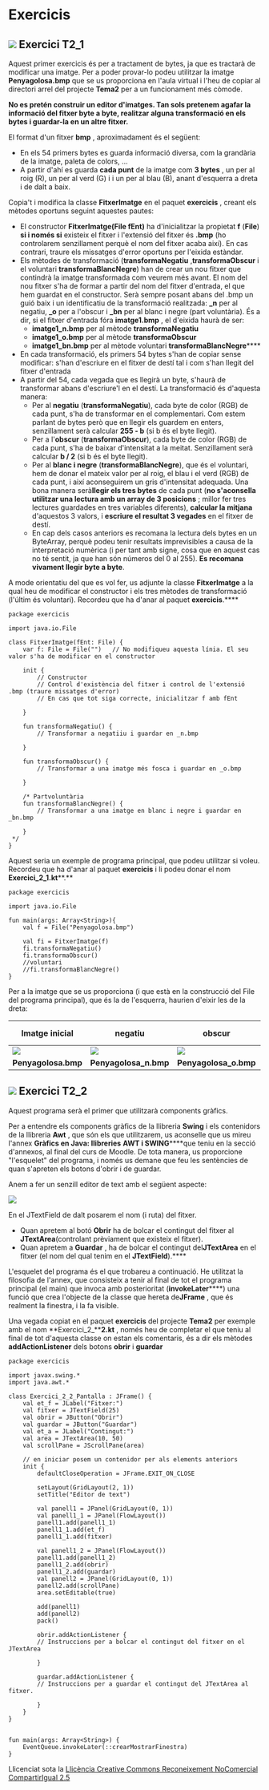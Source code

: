 # Exercicis


## ![](icon_activity.gif) Exercici T2_1

Aquest primer exercicis és per a tractament de bytes, ja que es tractarà de
modificar una imatge. Per a poder provar-lo podeu utilitzar la imatge
**Penyagolosa.bmp** que se us proporciona en l'aula virtual i l'heu de copiar
al directori arrel del projecte **Tema2** per a un funcionament més còmode.

**No es pretén construir un editor d'imatges. Tan sols pretenem agafar la
informació del fitxer byte a byte, realitzar alguna transformació en els bytes
i guardar-la en un altre fitxer.**

El format d'un fitxer **bmp** , aproximadament és el següent:

  * En els 54 primers bytes es guarda informació diversa, com la grandària de la imatge, paleta de colors, ...
  * A partir d'ahí es guarda **cada punt** de la imatge com **3 bytes** , un per al roig (R), un per al verd (G) i i un per al blau (B), anant d'esquerra a dreta i de dalt a baix.

Copia't i modifica la classe **FitxerImatge** en el paquet **exercicis** ,
creant els mètodes oportuns seguint aquestes pautes:

  * El constructor **FitxerImatge(File fEnt)** ha d'inicialitzar la propietat **f** (**File**) **si i només si** existeix el fitxer i l'extensió del fitxer és **.bmp** (ho controlarem senzillament perquè el nom del fitxer acaba així). En cas contrari, traure els missatges d'error oportuns per l'eixida estàndar.
  * Els mètodes de transformació (**transformaNegatiu** ,**transformaObscur** i el voluntari **transformaBlancNegre**) han de crear un nou fitxer que contindrà la imatge transformada com veurem més avant. El nom del nou fitxer s'ha de formar a partir del nom del fitxer d'entrada, el que hem guardat en el constructor. Serà sempre posant abans del .bmp un guió baix i un identificatiu de la transformació realitzada: **_n** per al negatiu, **_o** per a l'obscur i **_bn** per al blanc i negre (part voluntària). És a dir, si el fitxer d'entrada fóra **imatge1.bmp** , el d'eixida haurà de ser: 
    * **imatge1_n.bmp** per al mètode **transformaNegatiu**
    * **imatge1_o.bmp** per al mètode **transformaObscur**
    * **imatge1_bn.bmp** per al mètode voluntari **transformaBlancNegre******
  * En cada transformació, els primers 54 bytes s'han de copiar sense modificar: s'han d'escriure en el fitxer de destí tal i com s'han llegit del fitxer d'entrada
  * A partir del 54, cada vegada que es llegirà un byte, s'haurà de transformar abans d'escriure'l en el destí. La transformació és d'aquesta manera: 
    * Per al **negatiu** (**transformaNegatiu**), cada byte de color (RGB) de cada punt, s'ha de transformar en el complementari. Com estem parlant de bytes però que en llegir els guardem en enters, senzillament serà calcular **255 - b** (si b és el byte llegit).
    * Per a l'**obscur** (**transformaObscur**), cada byte de color (RGB) de cada punt, s'ha de baixar d'intensitat a la meitat. Senzillament serà calcular **b / 2** (si b és el byte llegit).
    * Per al **blanc i negre** (**transformaBlancNegre**), que és el voluntari, hem de donar el mateix valor per al roig, el blau i el verd (RGB) de cada punt, i així aconseguirem un gris d'intensitat adequada. Una bona manera serà**llegir els tres bytes** de cada punt (**no s'aconsella utilitzar una lectura amb un array de 3 posicions** ; millor fer tres lectures guardades en tres variables diferents), **calcular la mitjana** d'aquestos 3 valors, i **escriure el resultat 3 vegades** en el fitxer de destí.
    * En cap dels casos anteriors es recomana la lectura dels bytes en un ByteArray, perquè podeu tenir resultats imprevisibles a causa de la interpretació numèrica (i per tant amb signe, cosa que en aquest cas no té sentit, ja que han són números del 0 al 255). **Es recomana vivament llegir byte a byte**.

A mode orientatiu del que es vol fer, us adjunte la classe **FitxerImatge** a
la qual heu de modificar el constructor i els tres mètodes de transformació
(l'últim és voluntari). Recordeu que ha d'anar al paquet **exercicis**.****

    
    
    package exercicis
    
    import java.io.File
    
    class FitxerImatge(fEnt: File) {
    	var f: File = File("")   // No modifiqueu aquesta línia. El seu valor s'ha de modificar en el constructor
    
    	init {
    		// Constructor
    		// Control d'existència del fitxer i control de l'extensió .bmp (traure missatges d'error)
            // En cas que tot siga correcte, inicialitzar f amb fEnt
     
    	}
    
    	fun transformaNegatiu() {
    		// Transformar a negatiiu i guardar en _n.bmp
    
    	}
    
    	fun transformaObscur() {
    		// Transformar a una imatge més fosca i guardar en _o.bmp
    
    	}
    	
    	/* Partvoluntària
    	fun transformaBlancNegre() {
    		// Transformar a una imatge en blanc i negre i guardar en _bn.bmp
    
    	}
     */
    }

Aquest seria un exemple de programa principal, que podeu utilitzar si voleu.
Recordeu que ha d'anar al paquet **exercicis** i li podeu donar el nom
**Exercici_2_1.kt****.**

    
    
    package exercicis
    
    import java.io.File
    
    fun main(args: Array<String>){
    	val f = File("Penyagolosa.bmp")
    	
    	val fi = FitxerImatge(f)
    	fi.transformaNegatiu()
    	fi.transformaObscur()
    	//voluntari
    	//fi.transformaBlancNegre()
    }

  
  

Per a la imatge que se us proporciona (i que està en la construcció del File
del programa principal), que és la de l'esquerra, haurien d'eixir les de la
dreta:

**Imatge inicial** | **negatiu** | **obscur** | **blanc i negre (voluntari)**  
---|---|---|---  
![](Penyagolosa.bmp) | ![](Penyagolosa_n.bmp) | ![](Penyagolosa_o.bmp) | ![](Penyagolosa_bn.bmp)  
**Penyagolosa.bmp** | **Penyagolosa_n.bmp** | **Penyagolosa_o.bmp** | **Penyagolosa_bn.bmp**  
  


## ![](icon_activity.gif) Exercici T2_2

Aquest programa serà el primer que utilitzarà components gràfics.

Per a entendre els components gràfics de la llibreria **Swing** i els
contenidors de la llibreria **Awt** , que són els que utilitzarem, us
aconselle que us mireu l'annex **Gràfics en Java: llibreries** **AWT i
SWING******que teniu en la secció d'annexos, al final del curs de Moodle. De
tota manera, us proporcione "l'esquelet" del programa, i només us demane que
feu les sentències de quan s'apreten els botons d'obrir i de guardar.

Anem a fer un senzill editor de text amb el següent aspecte:

![](T2_Ex2_2_1.png)

En el JTextField de dalt posarem el nom (i ruta) del fitxer.

  * Quan apretem al botó **Obrir** ha de bolcar el contingut del fitxer al **JTextArea**(controlant prèviament que existeix el fitxer).
  * Quan apretem a **Guardar** , ha de bolcar el contingut del**JTextArea** en el fitxer (el nom del qual tenim en el **JTextField**).****

L'esquelet del programa és el que trobareu a continuació. He utilitzat la
filosofia de l'annex, que consisteix a tenir al final de tot el programa
principal (el main) que invoca amb posterioritat (**invokeLater******) una
funció que crea l'objecte de la classe que hereta de**JFrame** , que és
realment la finestra, i la fa visible.

Una vegada copiat en el paquet **exercicis** del projecte **Tema2** per
exemple amb el nom **Exercici_2_****2.kt** , només heu de completar el que
teniu al final de tot d'aquesta classe on estan els comentaris, és a dir els
mètodes **addActionListener** dels botons **obrir** i **guardar**

    
    
    package exercicis
    
    import javax.swing.*
    import java.awt.*
    
    class Exercici_2_2_Pantalla : JFrame() {
    	val et_f = JLabel("Fitxer:")
    	val fitxer = JTextField(25)
    	val obrir = JButton("Obrir")
    	val guardar = JButton("Guardar")
    	val et_a = JLabel("Contingut:")
    	val area = JTextArea(10, 50)
    	val scrollPane = JScrollPane(area)
    
    	// en iniciar posem un contenidor per als elements anteriors
    	init {
    		defaultCloseOperation = JFrame.EXIT_ON_CLOSE
    
    		setLayout(GridLayout(2, 1))
    		setTitle("Editor de text")
    
    		val panell1 = JPanel(GridLayout(0, 1))
    		val panell1_1 = JPanel(FlowLayout())
    		panell1.add(panell1_1)
    		panell1_1.add(et_f)
    		panell1_1.add(fitxer)
    
    		val panell1_2 = JPanel(FlowLayout())
    		panell1.add(panell1_2)
    		panell1_2.add(obrir)
    		panell1_2.add(guardar)
    		val panell2 = JPanel(GridLayout(0, 1))
    		panell2.add(scrollPane)
    		area.setEditable(true)
    
    		add(panell1)
    		add(panell2)
    		pack()
    		
    		obrir.addActionListener {
    		// Instruccions per a bolcar el contingut del fitxer en el JTextArea
    			
    		}
    		
    		guardar.addActionListener {
    		// Instruccions per a guardar el contingut del JTextArea al fitxer.
    				
    		}
    	}
    }
    
       
    fun main(args: Array<String>) {
    	EventQueue.invokeLater(::crearMostrarFinestra)
    }

<!--

## ![](icon_activity.gif) Exercici T2_3. Voluntari

Com a exercici voluntari us propose una altra versió del Editor de Text de
l'anterior exercici.

Ara serà únicament un JTextArea, i les opcions les tindrem en menú. Utilitzeu
el component **JFileChooser** per a buscar fitxers i per a guardar-los que ens
proporciona **Swing**. Ja teniu implementada l'opció d'eixir.

![](T2_Ex2_2_2.png)

Si teniu temps i ganes, afegiu un component baix de tot per a triar la
codificació entre **UTF-8** i **ISO-8859-15**

Aquest seria l'esquelet del programa principal i la classe que implementa
JFrame. El podeu guardar per exemple en **Exercici_2_3.kt** :

    
    
    package exercicis
    
    import javax.swing.*
    import java.awt.*
    import java.io.File
    
    class Exercici_2_3 : JFrame() {
    	val area = JTextArea()
    	val scrollPane = JScrollPane(area)
    
    	val menu_p = JMenuBar()
        
        val menu_arxiu = JMenu("Arxiu")
        val menu_ajuda = JMenu("Ajuda")
        
        val obrir = JMenuItem("Obrir")
        val guardar = JMenuItem("Guardar")
        val guardarCom = JMenuItem("Guardar com ...")
        val eixir = JMenuItem("Eixir")
    
        val quantA = JMenuItem("Quant a Editor")
        
        val fCh = JFileChooser()
    
    	// en iniciar posem un contenidor per als elements anteriors
    	init {
    		defaultCloseOperation = JFrame.EXIT_ON_CLOSE
    
    		setLayout(BorderLayout())
    		setTitle("Editor de text més avançat")
    		add(scrollPane)
    		area.setEditable(true)
    
    		setSize(750, 400)
            setJMenuBar(menu_p)
    
            menu_p.add(menu_arxiu)
            menu_p.add(menu_ajuda)
            
            menu_arxiu.add(obrir)
            menu_arxiu.add(guardar)
            menu_arxiu.add(guardarCom)
            menu_arxiu.add(JSeparator())
            menu_arxiu.add(eixir)
            
            menu_ajuda.add(quantA);
    
    		obrir.addActionListener { obrir() }
    
    		guardar.addActionListener { guardar() }
    
    		guardarCom.addActionListener { guardarCom() }
    
    		eixir.addActionListener { eixir() }
    
    		quantA.addActionListener { quantA() }
    	}
    
    	fun obrir() {
    		// Instruccions per a obrir un fitxer i posar el contingut en el JTextArea
    
    	}
    
    	fun guardar() {
    		// Instruccions per a guardar el contingut del JTextArea al fitxer.
    
    	}
    
    	fun guardarCom() {
    		// Instruccions per a guardar el contingut del JTextArea al fitxer, amb la possibilitat de canviar el nom
    
    	}
    
    	fun eixir() {
    		// Instruccions per a eixir
    		System.exit(0)
    	}
    
    	fun quantA() {
    		// Instruccions per a mostrar un diàleg amb la versió (Acerca de...)
    
    	}
    }
    
    
    fun main(args: Array<String>) {
    	EventQueue.invokeLater( { Exercici_2_3().isVisible = true })
    }  
 -->   

Llicenciat sota la  [Llicència Creative Commons Reconeixement NoComercial
CompartirIgual 2.5](http://creativecommons.org/licenses/by-nc-sa/2.5/)

